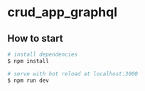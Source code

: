 # crud_app_graphql

## How to start

``` bash
# install dependencies
$ npm install

# serve with hot reload at localhost:3000
$ npm run dev
